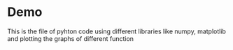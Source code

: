 # Demo
This is the file of pyhton code using different libraries like numpy, matplotlib and plotting the graphs of different function
